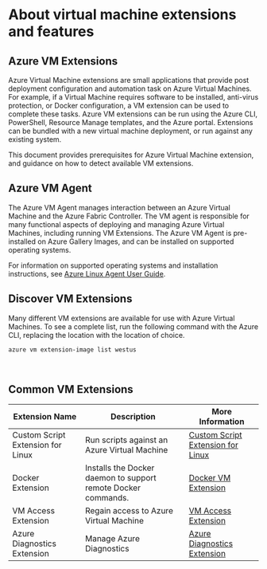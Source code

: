 <properties
 pageTitle="Virtual machine extensions and features | Microsoft Azure"
 description="Learn what extensions are available for Azure virtual machines, grouped by what they provide or improve."
 services="virtual-machines-linux"
 documentationCenter=""
 authors="neilpeterson"
 manager="timlt"
 editor=""
 tags="azure-service-management,azure-resource-manager"/>

<tags
 ms.service="virtual-machines-linux"
 ms.devlang="na"
 ms.topic="article"
 ms.tgt_pltfrm="vm-linux"
 ms.workload="infrastructure-services"
 ms.date="09/22/2016"
 ms.author="nepeters"/>

# <a name="about-virtual-machine-extensions-and-features"></a>About virtual machine extensions and features

## <a name="azure-vm-extensions"></a>Azure VM Extensions

Azure Virtual Machine extensions are small applications that provide post deployment configuration and automation task on Azure Virtual Machines. For example, if a Virtual Machine requires software to be installed, anti-virus protection, or Docker configuration, a VM extension can be used to complete these tasks. Azure VM extensions can be run using the Azure CLI, PowerShell, Resource Manage templates, and the Azure portal. Extensions can be bundled with a new virtual machine deployment, or run against any existing system.

This document provides prerequisites for Azure Virtual Machine extension, and guidance on how to detect available VM extensions. 

## <a name="azure-vm-agent"></a>Azure VM Agent

The Azure VM Agent manages interaction between an Azure Virtual Machine and the Azure Fabric Controller. The VM agent is responsible for many functional aspects of deploying and managing Azure Virtual Machines, including running VM Extensions. The Azure VM Agent is pre-installed on Azure Gallery Images, and can be installed on supported operating systems. 

For information on supported operating systems and installation instructions, see [Azure Linux Agent User Guide](./virtual-machines-linux-agent-user-guide.md).

## <a name="discover-vm-extensions"></a>Discover VM Extensions

Many different VM extensions are available for use with Azure Virtual Machines. To see a complete list, run the following command with the Azure CLI, replacing the location with the location of choice.

```none
azure vm extension-image list westus
```

<br />

## <a name="common-vm-extensions"></a>Common VM Extensions

|Extension Name   |Description   |More Information   |
|---|---|---|
|Custom Script Extension for Linux  | Run scripts against an Azure Virtual Machine  |[Custom Script Extension for Linux](./virtual-machines-linux-extensions-customscript.md)   |
|Docker Extension |Installs the Docker daemon to support remote Docker commands.  | [Docker VM Extension](./virtual-machines-linux-dockerextension.md)  |
|VM Access Extension | Regain access to Azure Virtual Machine  |[VM Access Extension](https://github.com/Azure/azure-linux-extensions/tree/master/VMAccess) |
|Azure Diagnostics Extension |Manage Azure Diagnostics |[Azure Diagnostics Extension](https://azure.microsoft.com/blog/windows-azure-virtual-machine-monitoring-with-wad-extension/) |

